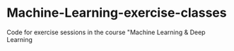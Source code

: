 # Machine-Learning-exercise-classes
Code for exercise sessions in the course "Machine Learning &amp; Deep Learning
